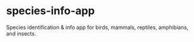 # species-info-app
Species identification &amp; info app for birds, mammals, reptiles, amphibians, and insects.
